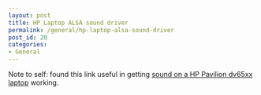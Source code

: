 ```yaml
---
layout: post
title: HP Laptop ALSA sound driver
permalink: /general/hp-laptop-alsa-sound-driver
post_id: 20
categories:
- General
---
```


Note to self: found this link useful in getting
[sound on a HP Pavilion dv65xx laptop](https://wiki.ubuntu.com/Gutsy_Intel_HD_Audio_Controller#head-a7d93f9e87f9e403a6d7cfbceb68400b2262042a) working.
